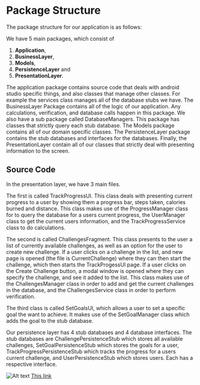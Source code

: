 # Package Structure
The package structure for our application is as follows: 

We have 5 main packages, which consist of 
1. **Application**, 
2. **BusinessLayer**, 
3. **Models**, 
4. **PersistenceLayer** and 
5. **PresentationLayer**. 

The application package contains source code that deals with android studio specific things, and also classes that manage other classes. 
For example the services class manages all of the database stubs we have.
The BusinessLayer Package contains all of the logic of our application. Any calculations, verification, and database calls happen in this package. 
We also have a sub package called DatabaseManagers. This package has classes that strictly query each stub database.
The Models package contains all of our domain specific classes. 
The PersistenceLayer package contains the stub databases and interfaces for the databases. 
Finally, the PresentationLayer contain all of our classes that strictly deal with presenting information to the screen. 


## Source Code 

In the presentation layer, we have 3 main files. 

The first is called TrackProgressUI. This class deals with presenting current progress 
to a user by showing them a progress bar, steps taken, calories burned and distance. This class makes use of the ProgressManager class for 
to query the database for a users current progress, the UserManager class to get the current users information, and the TrackProgressService class 
to do calculations.

The second is called ChallengesFragment. This class presents to the user a list of currently available challenges, as well as an option for the 
user to create new challenge. If a user clicks on a challenge in the list, and new page is opened (the file is CurrentChallenge) where they can then start the challenge, 
which then starts the TrackProgessUI page. If a user clicks on the Create Challenge button, a modal window is opened where they can specify 
the challenge, and see it added to the list. This class makes use of the ChallengesManager class in order to add and get the current challenges 
in the database, and the ChallengesService class in order to perform verification.

The third class is called SetGoalsUI, which allows a user to set a specific goal the want to achieve. It makes use of the SetGoalManager class which adds the goal to the stub database. 

Our persistence layer has 4 stub databases and 4 database interfaces. The stub databases are ChallengePersistenceStub which stores all 
available challenges, SetGoalPersistenceStub which stores the goals for a user, TrackProgressPersistenceStub which tracks the progress 
for a users current challenge, and UserPersistenceStub which stores users. Each has a respective interface.

![Alt text](/Go2Fit/blob/master/ArchitctureDrawing.png)
[This link](https://code.cs.umanitoba.ca/comp3350-summer2018/)

